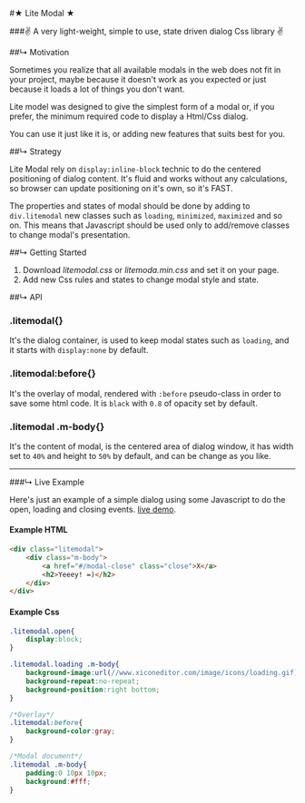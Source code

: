
#★ Lite Modal ★

###✌ A very light-weight, simple to use, state driven dialog Css library ✌


##↳ Motivation

Sometimes you realize that all available modals in the web does not fit in your project, maybe because it doesn't work as you expected or just because it loads a lot of things you don't want.

Lite model was designed to give the simplest form of a modal or, if you prefer, the minimum required code to display a Html/Css dialog.

You can use it just like it is, or adding new features that suits best for you.

##↳ Strategy

Lite Modal rely on `display:inline-block` technic to do the centered positioning of dialog content. It's fluid and works without any calculations, so browser can update positioning on it's own, so it's FAST.

The properties and states of modal should be done by adding to `div.litemodal` new classes such as `loading`, `minimized`, `maximized` and so on. This means that Javascript should be used only to add/remove classes to change modal's presentation.

##↳ Getting Started

1. Download *litemodal.css* or *litemoda.min.css* and set it on your page.
2. Add new Css rules and states to change modal style and state.

##↳  API

### .litemodal{}
It's the dialog container, is used to keep modal states such as `loading`, and it starts with `display:none` by default.

### .litemodal:before{}
It's the overlay of modal, rendered with `:before` pseudo-class in order to save some html code. It is `black` with `0.8` of opacity set by default.

### .litemodal .m-body{}
It's the content of modal, is the centered area of dialog window, it has width set to `40%` and height to `50%` by default, and can be change as you like.

---

###↳ Live Example

Here's just an example of a simple dialog using some Javascript to do the open, loading and closing events. [live demo](https://rawgit.com/Javiani/Litemodal/master/index.htm).

#### Example HTML
```html
<div class="litemodal">
	<div class="m-body">
		<a href="#/modal-close" class="close">X</a>
		<h2>Yeeey! =)</h2>
	</div>
</div>
```

#### Example Css
```css
.litemodal.open{
	display:block;
}

.litemodal.loading .m-body{
	background-image:url(//www.xiconeditor.com/image/icons/loading.gif);
	background-repeat:no-repeat;
	background-position:right bottom;
}

/*Overlay*/
.litemodal:before{
	background-color:gray;
}

/*Modal document*/
.litemodal .m-body{
	padding:0 10px 10px;
	background:#fff;
}
```
